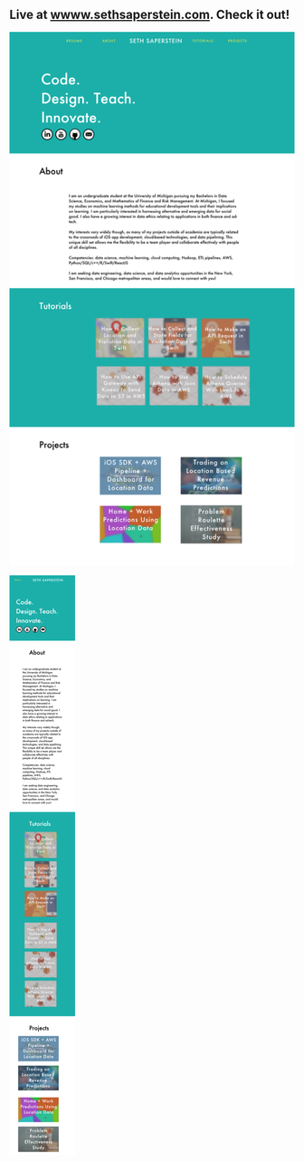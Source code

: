 ## Live at [wwww.sethsaperstein.com](http://www.sethsaperstein.com). Check it out!


![](./README_images/desktop_site.png)

![](./README_images/mobile_site.png)